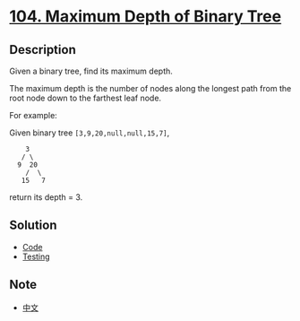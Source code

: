 # [104. Maximum Depth of Binary Tree](https://leetcode.com/problems/maximum-depth-of-binary-tree/description/)

## Description

Given a binary tree, find its maximum depth.

The maximum depth is the number of nodes along the longest path from the root node down to the farthest leaf node.

For example:  

Given binary tree `[3,9,20,null,null,15,7]`,
```
    3
   / \
  9  20
    /  \
   15   7
```

return its depth = 3.

## Solution
- [Code](maximumdepthofbinarytree.go)
- [Testing](maximumdepthofbinarytree_test.go)

## Note
- [中文](NOTE_Ch-zh.md)
